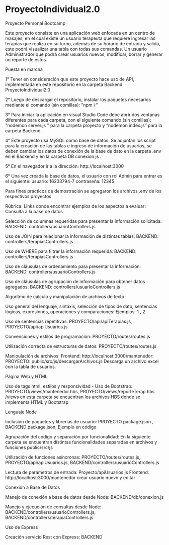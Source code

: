 # ProyectoIndividual2.0
Proyecto Personal Bootcamp

Este proyecto consiste en una aplicación web enfocada en un centro de masajes, en el cual existe un usuario terapeuta que requiere ingresar las terapias que realiza en su turno, además de su horario de entrada y salida, este podrá visualizar una tabla con todas sus comandas.
Un usuario Administrador que podrá crear usuarios nuevos, modificar, borrar y generar un reporte de estos. 

Puesta en marcha

1° 	Tener en consideración que este proyecto hace uso de API, implementada en este repositorio en la carpeta Backend: ProyectoIndividual2.0 	 	
 	
2° 	Luego de descargar el repositorio, instalar los paquetes necesarios mediante el comando (sin comillas): "npm i "
 	
3° 	Para iniciar la aplicación en visual Studio Code debe abrir dos ventanas diferentes para cada carpeta, con el siguiente comando (sin comillas): 	"nodemon server.js " para la carpeta proyecto y “nodemon index.js” para la carpeta Backend. 
 	
4° 	Este proyecto usa MySQL como base de datos. Se adjuntan los script para la creación de las tablas e ingreso de información de usuarios, se deben cambiar los datos de conexión de la base de dato en la carpeta .env en el Backend y en la carpeta DB conexion.js . 

5°  En el navegador ir a la dirección: http://localhost:3000

6°  Una vez creada la base de datos, el usuario con rol Admin para entrar es el siguiente:
usuario: 16233794-7
contraseña: 12345

Para fines prácticos de demostración se agregaron los archivos .env de los respectivos proyectos

Rúbrica:
Links donde encontrar ejemplos de los aspectos a evaluar:
Consulta a la base de datos
	
Selección 	de columnas requeridas para presentar la información 	solicitada: BACKEND: 	controllers/usuarioControllers.js
 	
Uso 	de JOIN para relacionar la información de distintas 	tablas: BACKEND: 	controllers/terapiasControllers.js
 	
Uso 	de WHERE para filtrar la información requerida: BACKEND: 	controllers/terapiasControllers.js
 	
Uso 	de cláusulas de ordenamiento para presentar la 	información: BACKEND: 	controllers/usuarioControllers.js
 	
Uso 	de cláusulas de agrupación de información para obtener datos 	agregados: BACKEND: 	controllers/usuarioControllers.js

Algorítmo de cálculo y manipulación de archivos de texto
	
Uso 	general del lenguaje, sintáxis, selección de tipos de dato, sentencias lógicas, expresiones, operaciones y comparaciones: 	Ejemplos: 1 , 2
 	
Uso 	de sentencias repetitivas: PROYECTO/api/apiTerapias.js, PROYECTO/api/apiUsuarios.js
 	
Convenciones 	y estilos de programación: PROYECTO/routes/routes.js
 	
Utilización 	correcta de estructuras de datos: PROYECTO/routes/routes.js
 	
Manipulación 	de archivos: 	Frontend: http://localhost:3000/mantenedor: PROYECTO: 	public/src/js/descargarArchivos.js Descarga un archivo excel con la tabla de usuarios.


Página Web y HTML
	
Uso 	de tags html, estilos y responsividad - Uso de 	Bootstrap: PROYECTO/views/mantenedor.hbs, PROYECTO/views/reporteTerap.hbs 	/views en esta carpeta se encuentran los archivos HBS donde se implementa 	HTML y Bootstrap


Lenguaje Node
	
Inclusión 	de paquetes y librerías de 	usuario: PROYECTO 	package.json , BACKEND 	package.json, Ejemplo 	en código
 	
Agrupación 	del código y separación por funcionalidad: En la siguiente carpeta 	se encuentran distintas funcionalidades separadas en archivos y funciones public/src/js
 	
Utilización 	de funciones asíncronas: PROYECTO/routes/routes.js, PROYECTO/api/apiUsuarios.js,  BACKEND/controllers/usuarioControllers.js
 	
Lectura 	de parámetros de entrada: Proyecto/apiUsuarios.js Frontend: http://localhost:3000/mantenedor crear usuario nuevo y editar	


Conexión a Base de Datos
	
Manejo 	de conexión a base de datos desde Node: BACKEND/db/conexion.js
 	
Manejo 	y ejecución de consultas desde Node: BACKEND/controllers/usuarioControllers.js, BACKEND/controllers/terapiaControllers.js

Uso de Express
	
Creación 	servicio Rest con Express: BACKEND





